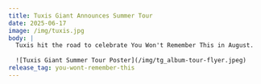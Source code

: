 ```yaml
---
title: Tuxis Giant Announces Summer Tour
date: 2025-06-17
image: /img/tuxis.jpg
body: |
  Tuxis hit the road to celebrate You Won't Remember This in August.
  
  ![Tuxis Giant Summer Tour Poster](/img/tg_album-tour-flyer.jpeg)
release_tag: you-wont-remember-this
---
```

